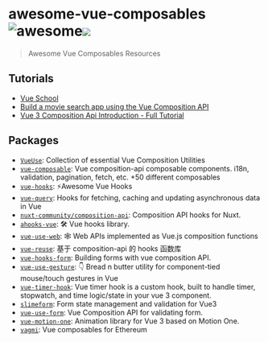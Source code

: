 # awesome-vue-composables ![awesome](https://camo.githubusercontent.com/64f8905651212a80869afbecbf0a9c52a5d1e70beab750dea40a994fa9a9f3c6/68747470733a2f2f617765736f6d652e72652f62616467652e737667)![](https://camo.githubusercontent.com/a3a46cf6e9b86345756f800e47a3d24ba217ba4004dd2164a6d4c5168e0c00c9/68747470733a2f2f7777772e747261636b617765736f6d656c6973742e636f6d2f62616467652e737667)
> Awesome Vue Composables Resources

## Tutorials

- [Vue School](https://vueschool.io/)
- [Build a movie search app using the Vue Composition API](https://dev.to/blacksonic/build-a-movie-search-app-using-the-vue-composition-api-5218)
- [Vue 3 Composition Api Introduction - Full Tutorial](https://www.youtube.com/watch?v=bwItFdPt-6M)

## Packages

- [`VueUse`](https://github.com/vueuse/vueuse): Collection of essential Vue Composition Utilities
- [`vue-composable`](https://github.com/pikax/vue-composable): Vue composition-api composable components. i18n, validation, pagination, fetch, etc. +50 different composables
- [`vue-hooks`](https://github.com/u3u/vue-hooks): ⚡️Awesome Vue Hooks
- [`vue-query`](https://github.com/DamianOsipiuk/vue-query): Hooks for fetching, caching and updating asynchronous data in Vue
- [`nuxt-community/composition-api`](https://github.com/nuxt-community/composition-api): Composition API hooks for Nuxt.
- [`ahooks-vue`](https://github.com/dewfall123/ahooks-vue): 🛠️ Vue hooks library.
- [`vue-use-web`](https://github.com/Tarektouati/vue-use-web): 🕸 Web APIs implemented as Vue.js composition functions
- [`vue-reuse`](https://github.com/xus-code/vue-reuse): 基于 composition-api 的 hooks 函数库
- [`vue-hooks-form`](https://github.com/beizhedenglong/vue-hooks-form): Building forms with vue composition API.
- [`vue-use-gesture`](https://github.com/koca/vue-use-gesture): 👇 Bread n butter utility for component-tied mouse/touch gestures in Vue
- [`vue-timer-hook`](https://github.com/riderx/vue-timer-hook): Vue timer hook is a custom hook, built to handle timer, stopwatch, and time logic/state in your vue 3 component.
- [`slimeform`](https://github.com/LittleSound/slimeform): Form state management and validation for Vue3
- [`vue-use-form`](https://github.com/vue-use-form/vue-use-form): Vue Composition API for validating form.
- [`vue-motion-one`](https://github.com/wobsoriano/vue-motion-one): Animation library for Vue 3 based on Motion One.
- [`vagmi`](https://github.com/wobsoriano/vagmi): Vue composables for Ethereum
